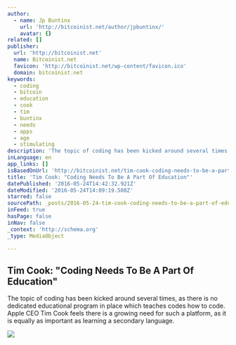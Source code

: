 ```yaml
---
author:
  - name: Jp Buntinx
    url: 'http://bitcoinist.net/author/jpbuntinx/'
    avatar: {}
related: []
publisher:
  url: 'http://bitcoinist.net'
  name: Bitcoinist.net
  favicon: 'http://bitcoinist.net/wp-content/favicon.ico'
  domain: bitcoinist.net
keywords:
  - coding
  - bitcoin
  - education
  - cook
  - tim
  - buntinx
  - needs
  - apps
  - age
  - stimulating
description: 'The topic of coding has been kicked around several times, as there is no dedicated educational program in place which teaches codes how to code. Apple CEO Tim Cook feels there is a growing need for such a platform, as it is equally as important as learning a secondary language.'
inLanguage: en
app_links: []
isBasedOnUrl: 'http://bitcoinist.net/tim-cook-coding-needs-to-be-a-part-of-education/'
title: 'Tim Cook: "Coding Needs To Be A Part Of Education"'
datePublished: '2016-05-24T14:42:32.921Z'
dateModified: '2016-05-24T14:09:19.508Z'
starred: false
sourcePath: _posts/2016-05-24-tim-cook-coding-needs-to-be-a-part-of-education.md
inFeed: true
hasPage: false
inNav: false
_context: 'http://schema.org'
_type: MediaObject

---
```

<article style=""><h1>Tim Cook: "Coding Needs To Be A Part Of Education"</h1><p>The topic of coding has been kicked around several times, as there is no dedicated educational program in place which teaches codes how to code. Apple CEO Tim Cook feels there is a growing need for such a platform, as it is equally as important as learning a secondary language.</p><img src="http://bitcoinist.net/wp-content/uploads/2016/05/shutterstock_245893798.jpg" /></article>